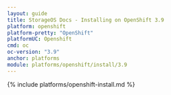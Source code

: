 ```yaml
---
layout: guide
title: StorageOS Docs - Installing on OpenShift 3.9
platform: openshift
platform-pretty: "OpenShift"
platformUC: Openshift
cmd: oc
oc-version: "3.9"
anchor: platforms
module: platforms/openshift/install/3.9
---
```


{% include platforms/openshift-install.md %}
